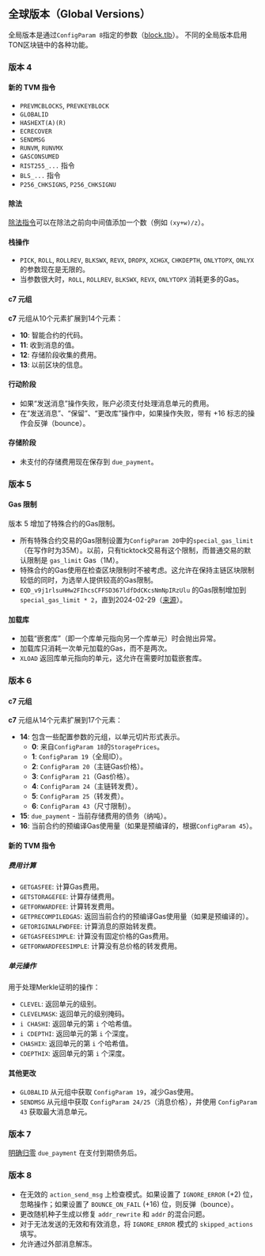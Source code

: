 ## 全球版本（Global Versions）

全局版本是通过`ConfigParam 8`指定的参数（[block.tlb](https://github.com/ton-blockchain/ton/blob/master/crypto/block/block.tlb#L595)）。
不同的全局版本启用TON区块链中的各种功能。

### 版本 4

#### 新的 TVM 指令
- `PREVMCBLOCKS`, `PREVKEYBLOCK`
- `GLOBALID`
- `HASHEXT(A)(R)`
- `ECRECOVER`
- `SENDMSG`
- `RUNVM`, `RUNVMX`
- `GASCONSUMED`
- `RIST255_...` 指令
- `BLS_...` 指令
- `P256_CHKSIGNS`, `P256_CHKSIGNU`

#### 除法
[除法指令](https://ton.org/docs/learn/tvm-instructions/instructions#52-division)可以在除法之前向中间值添加一个数（例如 `(xy+w)/z`）。

#### 栈操作
- `PICK`, `ROLL`, `ROLLREV`, `BLKSWX`, `REVX`, `DROPX`, `XCHGX`, `CHKDEPTH`, `ONLYTOPX`, `ONLYX` 的参数现在是无限的。
- 当参数很大时，`ROLL`, `ROLLREV`, `BLKSWX`, `REVX`, `ONLYTOPX` 消耗更多的Gas。

#### c7 元组
**c7** 元组从10个元素扩展到14个元素：
- **10**: 智能合约的代码。
- **11**: 收到消息的值。
- **12**: 存储阶段收集的费用。
- **13**: 以前区块的信息。

#### 行动阶段
- 如果“发送消息”操作失败，账户必须支付处理消息单元的费用。
- 在“发送消息”、“保留”、“更改库”操作中，如果操作失败，带有 +16 标志的操作会反弹（bounce）。

#### 存储阶段
- 未支付的存储费用现在保存到 `due_payment`。

### 版本 5

#### Gas 限制
版本 5 增加了特殊合约的Gas限制。
- 所有特殊合约交易的Gas限制设置为`ConfigParam 20`中的`special_gas_limit`（在写作时为35M）。以前，只有ticktock交易有这个限制，而普通交易的默认限制是 `gas_limit` Gas（1M）。
- 特殊合约的Gas使用在检查区块限制时不被考虑。这允许在保持主链区块限制较低的同时，为选举人提供较高的Gas限制。
- `EQD_v9j1rlsuHHw2FIhcsCFFSD367ldfDdCKcsNmNpIRzUlu` 的Gas限制增加到 `special_gas_limit * 2`，直到2024-02-29（[来源](https://t.me/tonstatus/88)）。

#### 加载库
- 加载“嵌套库”（即一个库单元指向另一个库单元）时会抛出异常。
- 加载库只消耗一次单元加载的Gas，而不是两次。
- `XLOAD` 返回库单元指向的单元，这允许在需要时加载嵌套库。

### 版本 6

#### c7 元组
**c7** 元组从14个元素扩展到17个元素：
- **14**: 包含一些配置参数的元组，以单元切片形式表示。
  - **0**: 来自`ConfigParam 18`的`StoragePrices`。
  - **1**: `ConfigParam 19`（全局ID）。
  - **2**: `ConfigParam 20`（主链Gas价格）。
  - **3**: `ConfigParam 21`（Gas价格）。
  - **4**: `ConfigParam 24`（主链转发费）。
  - **5**: `ConfigParam 25`（转发费）。
  - **6**: `ConfigParam 43`（尺寸限制）。
- **15**: `due_payment` - 当前存储费用的债务（纳吨）。
- **16**: 当前合约的预编译Gas使用量（如果是预编译的，根据`ConfigParam 45`）。

#### 新的 TVM 指令

##### 费用计算
- `GETGASFEE`: 计算Gas费用。
- `GETSTORAGEFEE`: 计算存储费用。
- `GETFORWARDFEE`: 计算转发费用。
- `GETPRECOMPILEDGAS`: 返回当前合约的预编译Gas使用量（如果是预编译的）。
- `GETORIGINALFWDFEE`: 计算消息的原始转发费。
- `GETGASFEESIMPLE`: 计算没有固定价格的Gas费用。
- `GETFORWARDFEESIMPLE`: 计算没有总价格的转发费用。

##### 单元操作
用于处理Merkle证明的操作：
- `CLEVEL`: 返回单元的级别。
- `CLEVELMASK`: 返回单元的级别掩码。
- `i CHASHI`: 返回单元的第 `i` 个哈希值。
- `i CDEPTHI`: 返回单元的第 `i` 个深度。
- `CHASHIX`: 返回单元的第 `i` 个哈希值。
- `CDEPTHIX`: 返回单元的第 `i` 个深度。

#### 其他更改
- `GLOBALID` 从元组中获取 `ConfigParam 19`，减少Gas使用。
- `SENDMSG` 从元组中获取 `ConfigParam 24/25`（消息价格），并使用 `ConfigParam 43` 获取最大消息单元。

### 版本 7

[明确归零](https://github.com/ton-blockchain/ton/pull/957/files) `due_payment` 在支付到期债务后。

### 版本 8

- 在无效的 `action_send_msg` 上检查模式。如果设置了 `IGNORE_ERROR` (+2) 位，忽略操作；如果设置了 `BOUNCE_ON_FAIL` (+16) 位，则反弹（bounce）。
- 更改随机种子生成以修复 `addr_rewrite` 和 `addr` 的混合问题。
- 对于无法发送的无效和有效消息，将 `IGNORE_ERROR` 模式的 `skipped_actions` 填写。
- 允许通过外部消息解冻。

